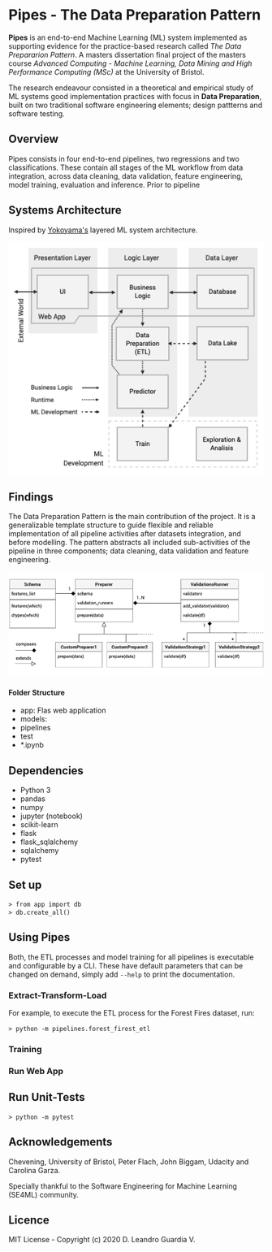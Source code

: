 # Pipes - The Data Preparation Pattern

**Pipes** is an end-to-end Machine Learning (ML) system implemented as supporting evidence for the practice-based research called  *The Data Prepararion Pattern*. A masters dissertation final project of the masters course *Advanced Computing - Machine Learning, Data Mining and High Performance Computing (MSc)* at the University of Bristol.

The research endeavour consisted in a theoretical and empirical study of ML systems good implementation practices with focus in **Data Preparation**, built on two traditional software engineering elements; design pattterns and software testing.

## Overview
Pipes consists in four end-to-end pipelines, two regressions and two classifications. These contain all stages of the ML workflow from data integration, across data cleaning, data validation, feature engineering, model training, evaluation and inference. Prior to pipeline 

## Systems Architecture
Inspired by [Yokoyama's](https://ieeexplore.ieee.org/document/8712157) layered ML system architecture.

![Multi-layered Architecture](img/pipes_architecture.png)

## Findings
The Data Preparation Pattern is the main contribution of the project. It is a generalizable template structure to guide flexible and reliable implementation of all pipeline activities after datasets integration, and before modelling. The pattern abstracts all included sub-activities of the pipeline in three components; data cleaning, data validation and feature engineering.

![The Data Preparation Pattern](img/data_preparation_pattern.png)

#### Folder Structure
- app: Flas web application
- models: 
- pipelines
- test
- *.ipynb

## Dependencies 
- Python 3
- pandas
- numpy
- jupyter (notebook)
- scikit-learn
- flask
- flask_sqlalchemy
- sqlalchemy
- pytest

## Set up
```
> from app import db
> db.create_all()
```

## Using Pipes
Both, the ETL processes and model training for all pipelines is executable and configurable by a CLI. These have default parameters that can be changed on demand, simply add `--help` to print the documentation.

### Extract-Transform-Load
For example, to execute the ETL process for the Forest Fires dataset, run:
```
> python -m pipelines.forest_firest_etl
```

### Training

### Run Web App

## Run Unit-Tests
```
> python -m pytest

```

## Acknowledgements
Chevening, University of Bristol, Peter Flach, John Biggam, Udacity and Carolina Garza.

Specially thankful to the Software Engineering for Machine Learning (SE4ML) community.

## Licence
MIT License - Copyright (c) 2020 D. Leandro Guardia V.
